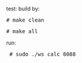 test:
build by:<br>
<pre># make clean </pre>
<pre># make all</pre>

run:
<pre> # sudo ./ws_calc 8088</pre>

